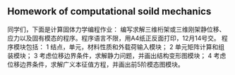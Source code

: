 ## Homework of computational soild mechanics 
同学们，下面是计算固体力学编程作业：
编写求解三维桁架或三维刚架静位移、应力以及固有模态的程序。程序语言不限，用A4纸正反面打印，12月14号交。
程序模块包括：
1 结点，单元，材料性质和外载荷输入模块；
2 单元矩阵计算和组装模块；
3 考虑位移边界条件，求解静力问题，并画出结构变形图模块；
4 考虑位移边界条件，求解广义本征值方程，并画出前5阶模态图模块。

